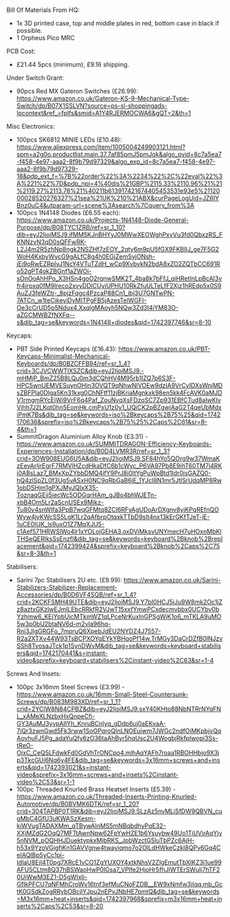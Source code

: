 Bill Of Materials From HQ:

- 1x 3D printed case, top and middle plates in red, bottom case in black if possible.
- 1 Orpheus Pico MRC

PCB Cost:
- £21.44 5pcs (minimum), £9.16 shipping.

Under Switch Grant:
- 90pcs Red MX Gateron Switches (£26.99): https://www.amazon.co.uk/Gateron-KS-9-Mechanical-Type-Switch/dp/B07X1SSLVN?source=ps-sl-shoppingads-lpcontext&ref_=fplfs&smid=A1Y4RJERMOCWA6&gQT=2&th=1

Misc Electronics:
- 100pcs SK6812 MINIE LEDs (£10.48): https://www.aliexpress.com/item/1005004249903121.html?spm=a2g0o.productlist.main.37.7af85pmJ5pmJqk&algo_pvid=8c7a5ea7-f458-4e97-aaa2-8f9b79d97329&algo_exp_id=8c7a5ea7-f458-4e97-aaa2-8f9b79d97329-18&pdp_ext_f=%7B%22order%22%3A%2234%22%2C%22eval%22%3A%221%22%7D&pdp_npi=4%40dis%21GBP%2115.33%2110.96%21%21%2119.27%2113.78%21%40211b613917421674405453531e93e5%2112000028520276327%21sea%21UK%210%21ABX&curPageLogUid=JZ6IYBnz0uC4&utparam-url=scene%3Asearch%7Cquery_from%3A
- 100pcs 1N4148 Diodes (£6.55 each): https://www.amazon.co.uk/Projects-1N4148-Diode-General-Purpose/dp/B08TYC1ZRB/ref=sr_1_10?dib=eyJ2IjoiMSJ9.ifMM5KJnBHYyJ0MWwXEOWghPxyVu3fd0QbxzRS_FKNNzvN3qD0sQFFwRK-L2J4m2R5zhNp8ngk2NSZHf7zEOY_2qty6m9pU5fGX9FKBIIJ_ge7F5G2WoH4KxbyWycG9gALfC8g4h0EGjZemSyjONsh-jEi9oRwEZRpIvJ1NcY4VTuTZdH_wCp9XvbvkN2bdA8xZO2ZQTbCC691Ro52gPT4okZBGnf1aZWOi-sOnOoAhHPo_X3HSn4goO2rqnwSMK2T_4ba8k7bFfJ_qiHRetInLpBcAl3vfr4irpxq0fM9lreco2xvyDDlCUyiUPHU10RkZfuULTeLfF2Xjz1hREdp5x0S9AuZJ3feWZtr-_8pjzFqgc4PzcaP88Cn1_ibj3U7GNTwPN-7ATCn_w1teCikeyiDyMITPgFB5jAzesTelWGFI-Oe3cCrUD5p5Ndux4.XxqlgMAoyh5NQw3Zd3I4iYM83O-aZGCMWBZfNXFq--s&dib_tag=se&keywords=1N4148+diodes&qid=1742397746&sr=8-10

Keycaps:
- PBT Side Printed Keycaps (£16.43): https://www.amazon.co.uk/PBT-Keycaps-Minimalist-Mechanical-Keyboards/dp/B0BZCFFB94/ref=sr_1_4?crid=3CJVCWWTIXSZC&dib=eyJ2IjoiMSJ9.-mHMjP_BmZ25B8LQu0m3dCQhHV4M95rb1lZQ7p6S3F-HPC5wnUEMVESuynOHin3OVQT9qNhwNlVOEw9dzIA9VrCvIDXsWnjMDsZBFPla0Dlga5Kn31kxg0ChNFtf11zjBKriaMgnkxk98en5kk4FcAVK0aMJDV1rmgmRYcEjWi9VrF6q4Paf_ZouNvqXsFDzoSC7Zp931EBfCTud8alwKIvVihh7J2LKqt0hn5EomHk.cmPxU1z0y1_UQiCK2pBZgwjAaG2T4qeUbMdxiPmK7Bs&dib_tag=se&keywords=iso%2Bkeycaps%2B75%25&qid=1742170636&sprefix=iso%2Bkeycaps%2B75%25%2Caps%2C61&sr=8-4&th=1
- SummitDragon Aluminium Alloy Knob (£3.31) - https://www.amazon.co.uk/SUMMITDRAGON-Efficiency-Keyboards-Experiences-Installation/dp/B0D4LVMR3R/ref=sr_1_3?crid=3OW908EUG6U5A&dib=eyJ2IjoiMSJ9.SF84hYo5QOrg9w37WmaKzEeyArIjrEgrF7RMVlHZcdHkaDfC6b1cWyc_P6VA97Pb8E9ihT60TM7i4RKi0ABsLaz7_BMxXpZYbbDMQ4ifY9PrJ8i0ItYgPuWpBtd1Idr0isGAZQ0-hQ4zlSpZL0f3Ug5vASxH0NC9qRbGaB6jE_1YJcl8N1mr5JtlSrUdqMP8Rw1obDSHjm1gPXJMyJQIxX35-ToznaqGEii5iecWc5ODGqrHAm_gJBo4bhWJETn-xbB4Om5Lr2aScnUSEx9Mikz-Tu80v4snWIfa3PpB7wqGFMtq8ZCI6RFyAgUDoArDXgnv8yjKPqREfnQOWyw4jyKWcSS5LgK1Lr2qAfbrpOtqxkTTbD9slt4nx13kErGKfTJeT-jE-1uCE0IUK_ls9uxO1Z7MqXJU5-c1Aef571HRWSlWo4lr1xYOLojGEHA3.oxDViMksvUNYmecH7uHOxnMbKITHSeQERlksSsEnzfI&dib_tag=se&keywords=keyboard%2Bknob%2Breplacement&qid=1742399424&sprefix=keyboard%2Bknob%2Caps%2C75&sr=8-3&th=1

Stabilisers:
- Sarini 7pc Stabilisers 2U etc. (£9.99): https://www.amazon.co.uk/Sarini-Stabilizers-Stabilizer-Replacement-Accessories/dp/B0D6VF4SQB/ref=sr_1_4?crid=2KCKFSMH49UTE&dib=eyJ2IjoiMSJ9.Y7bI0HCJ5jJu9W8mk2Oc1jZz8aztxGKzlwEJmlLEbcRRkfR2VJwT15xxfYmwPCxdecmvbbx0UCYbv0bYzhmw6_KEjYpbUicMTkmWZ1qLPceNrKuxlnGPSgWjK1o6_mTKLA9uMO5w3p0bU2btaNV6d-m2vIa96hq-Rni3JlgGRGFo_7mpruQ6XpebJdEU2NYDZ4J7557-R2a2XTXv44W93TsBCPXOYgEYkYBHqoPf14w.TrMGy3DaCrDZfB0lNJzvSSh8TvosaJTck1p1SynDWvM&dib_tag=se&keywords=keyboard+stabilisers&qid=1742170441&s=instant-video&sprefix=keyboard+stabilisers%2Cinstant-video%2C63&sr=1-4

Screws And Insets:
- 100pc 3x16mm Steel Screws (£3.99) - https://www.amazon.co.uk/16mm-Small-Steel-Countersunk-Screws/dp/B083M983XD/ref=sr_1_1?crid=2YCIW8N84CPBZ&dib=eyJ2IjoiMSJ9.sxY40KHto88NbNTRrNYqFNL_xAMeXLNzbxHxQnpeCfi-GY3AuMJ3yvpAIIYh_KnruBCnlyq_gDdp6uj0aEKvaA-7iQr3zwnGwd5Fk3rww1SoOPqroQInLNOEuiwm7JWGc2ndfOiMKpbjvQqAovhuFJ5Pg_adaYuQfy6zO36taAhByr5hqUsc2U4WogbjRkfpIwopi3Ss-tReO-OjxC_CeQ5LFdwkFd0GdVhTrONCpo4.mlhAqYAFh7roaa1RBOHHbjo9X3jp3TkcGUi6Nq6y4FE&dib_tag=se&keywords=3x16mm+screws+and+inserts&qid=1742393021&s=instant-video&sprefix=3x16mm+screws+and+insets%2Cinstant-video%2C53&sr=1-1
- 100pc Threaded Knurled Brass Heatset Inserts (£5.39) - https://www.amazon.co.uk/Threaded-Inserts-Printing-Knurled-Automotive/dp/B0BVMK6DTK/ref=sr_1_20?crid=304TAPBP0T1RK&dib=eyJ2IjoiMSJ9.SLzAz5nvMLiSfDW9QBVN_cugMbC4GfU3uKWASzXesm-kiWVugTADAXMm_qTBywAInMS5mNBqbdhyPqE32-XXjMZdG2OqQ7MFTtAwnNpw62FpYwHZE1b6Ysuybw49Uo1TiUVirAqYjy5nNVM_pOQHHJDuektypkxMjbRKS_JpbWzctG5IuTbPZc6AjH-h53x9YzoVGigfiKn1GAVVgnw4twayiqmo7o2OlLdHWkeCzkI8QPy6Gq4CeIAQIBp5yCc1pi-IdIaU8EjI4T0pg7XRcE1vCO1ZgYUXOY4xtkNhsV2ZlgEmutTbXIKZ3i1ue99AFU5CLtm8Q37hBSWaoHwP0lGsa7_VPlfe2HjoHr5fhJIWTErSWuIj7hTF20UiWwM3EZ1-D5gWIxIi-GfIkPFCU7qNFMhCroWv16tnf3efMuCNoFZDB__EW9xNmfw3jIqq.mb_GctK0GSdkZogRRybOBcjlYJpu2nEPvJNbHE7pmtQ&dib_tag=se&keywords=M3x16mm+heat+inserts&qid=1742397968&sprefix=m3x16mm+heat+inserts%2Caps%2C53&sr=8-20
